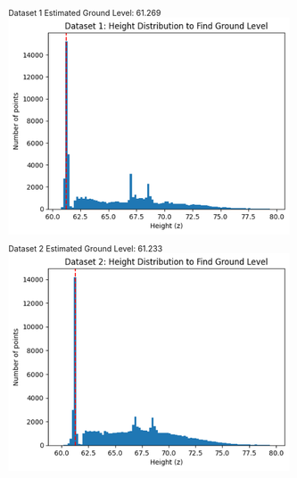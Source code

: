 
Dataset 1 Estimated Ground Level: 61.269
![Task 1 Dataset 1](task1_d1.png)


Dataset 2 Estimated Ground Level: 61.233
![Task 1 Dataset 2](task1_d2.png)
